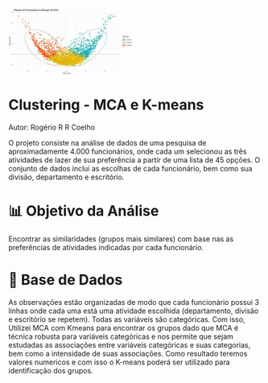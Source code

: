 <img src="clustering.jpg" alt="Imagem do Projeto" width="250"/>

# Clustering - MCA e K-means
Autor: Rogério R R Coelho

O projeto consiste na análise de dados de uma pesquisa de aproximadamente 4.000 funcionários, onde cada um selecionou as três atividades de lazer de sua preferência a partir de uma lista de 45 opções. O conjunto de dados inclui as escolhas de cada funcionário, bem como sua divisão, departamento e escritório.

# 📊 Objetivo da Análise

Encontrar as similaridades (grupos mais similares) com base nas as preferências de atividades indicadas por cada funcionário.

# 📂 Base de Dados
As observações estão organizadas de modo que cada funcionário possui 3 linhas onde cada uma está uma atividade escolhida (departamento, divisão e escritório se repetem).
Todas as variáveis são categóricas. Com isso, Utilizei MCA com Kmeans para encontrar os grupos dado que MCA é técnica robusta para variáveis categóricas e nos permite que sejam estudadas as associações entre variáveis categóricas e suas categorias, bem como a intensidade de suas associações. Como resultado teremos valores numericos e com isso o K-means poderá ser utilizado para identificação dos grupos.

